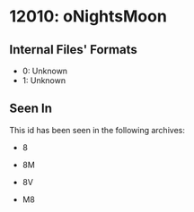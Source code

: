 # 12010: oNightsMoon

## Internal Files' Formats
- 0: Unknown
- 1: Unknown

## Seen In

This id has been seen in the following archives:  

- 8  

- 8M  

- 8V  

- M8  
